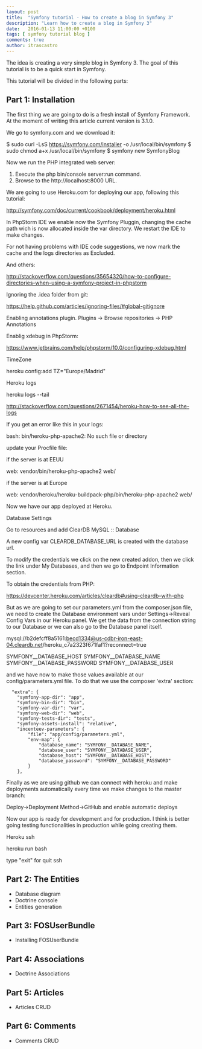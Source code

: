```yaml
---
layout: post
title:  "Symfony tutorial - How to create a blog in Symfony 3"
description: "Learn how to create a blog in Symfony 3"
date:   2016-01-13 11:00:00 +0100
tags: [ symfony tutorial blog ]
comments: true
author: itrascastro
---
```


The idea is creating a very simple blog in Symfony 3. The goal of this tutorial is to be a quick start in Symfony.

This tutorial will be divided in the following parts:

## Part 1: Installation

The first thing we are going to do is a fresh install of Symfony Framework. At the moment of writing this article current version is 3.1.0.

We go to symfony.com and we download it:

$ sudo curl -LsS https://symfony.com/installer -o /usr/local/bin/symfony
$ sudo chmod a+x /usr/local/bin/symfony
$ symfony new SymfonyBlog

Now we run the PHP integrated web server:

  1. Execute the php bin/console server:run command.
  2. Browse to the http://localhost:8000 URL.

We are going to use Heroku.com for deploying our app, following this tutorial:

  http://symfony.com/doc/current/cookbook/deployment/heroku.html

In PhpStorm IDE we enable now the Symfony Pluggin, changing the cache path wich is now allocated inside the var directory. We restart the IDE to make changes.

For not having problems with IDE code suggestions, we now mark the cache and the logs directories as Excluded.

And others:

  http://stackoverflow.com/questions/35654320/how-to-configure-directories-when-using-a-symfony-project-in-phpstorm

Ignoring the .idea folder from git:

  https://help.github.com/articles/ignoring-files/#global-gitignore

Enabling annotations plugin. Plugins -> Browse repositories -> PHP Annotations

Enablig xdebug in PhpStorm:

  https://www.jetbrains.com/help/phpstorm/10.0/configuring-xdebug.html

TimeZone

  heroku config:add TZ="Europe/Madrid"

Heroku logs

  heroku logs --tail

  http://stackoverflow.com/questions/2671454/heroku-how-to-see-all-the-logs

If you get an error like this in your logs:

  bash: bin/heroku-php-apache2: No such file or directory

update your Procfile file:

  if the server is at EEUU

  web: vendor/bin/heroku-php-apache2 web/

  if the server is at Europe

  web: vendor/heroku/heroku-buildpack-php/bin/heroku-php-apache2 web/

Now we have our app deployed at Heroku.

Database Settings

Go to resources and add ClearDB MySQL :: Database

A new config var CLEARDB_DATABASE_URL is created with the database url.

To modify the credentials we click on the new created addon, then we click the link under My Databases, and then
we go to Endpoint Information section.

To obtain the credentials from PHP:

<?php
$url = parse_url(getenv("CLEARDB_DATABASE_URL"));

$server = $url["host"];
$username = $url["user"];
$password = $url["pass"];
$db = substr($url["path"], 1);

$conn = new mysqli($server, $username, $password, $db);
?>

https://devcenter.heroku.com/articles/cleardb#using-cleardb-with-php

But as we are going to set our parameters.yml from the composer.json file, we need to create the Database environment vars under Settings->Reveal Config Vars in our Heroku panel. We get the data from the connection string to our Database or we can also go to the Database panel itself.

mysql://b2defcff8a5161:becd1334@us-cdbr-iron-east-04.cleardb.net/heroku_c7a2323f671faf1?reconnect=true

SYMFONY__DATABASE_HOST
SYMFONY__DATABASE_NAME
SYMFONY__DATABASE_PASSWORD
SYMFONY__DATABASE_USER

and we have now to make those values available at our config/parameters.yml file. To do that we use the composer 'extra' section:

      "extra": {
        "symfony-app-dir": "app",
        "symfony-bin-dir": "bin",
        "symfony-var-dir": "var",
        "symfony-web-dir": "web",
        "symfony-tests-dir": "tests",
        "symfony-assets-install": "relative",
        "incenteev-parameters": {
            "file": "app/config/parameters.yml",
            "env-map": {
                "database_name": "SYMFONY__DATABASE_NAME",
                "database_user": "SYMFONY__DATABASE_USER",
                "database_host": "SYMFONY__DATABASE_HOST",
                "database_password": "SYMFONY__DATABASE_PASSWORD"
            }
        },

Finally as we are using github we can connect with heroku and make deployments automatically every time we make changes to the master branch:

Deploy->Deployment Method->GitHub and enable automatic deploys

Now our app is ready for development and for production. I think is better going testing functionalities in production while going creating them.

Heroku ssh

heroku run bash

type "exit" for quit ssh

## Part 2: The Entities

- Database diagram
- Doctrine console
- Entities generation

## Part 3: FOSUserBundle

- Installing FOSUserBundle

## Part 4: Associations

- Doctrine Associations

## Part 5: Articles

- Articles CRUD

## Part 6: Comments

- Comments CRUD
